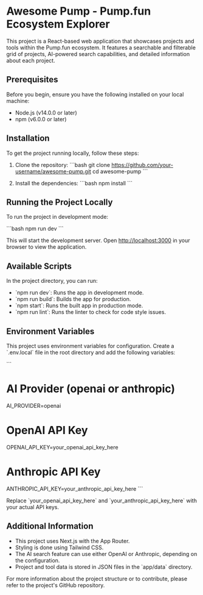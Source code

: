 # Awesome Pump - Pump.fun Ecosystem Explorer

This project is a React-based web application that showcases projects and tools within the Pump.fun ecosystem. It features a searchable and filterable grid of projects, AI-powered search capabilities, and detailed information about each project.

## Prerequisites

Before you begin, ensure you have the following installed on your local machine:

- Node.js (v14.0.0 or later)
- npm (v6.0.0 or later)

## Installation

To get the project running locally, follow these steps:

1. Clone the repository:
   \`\`\`bash
   git clone https://github.com/your-username/awesome-pump.git
   cd awesome-pump
   \`\`\`

2. Install the dependencies:
   \`\`\`bash
   npm install
   \`\`\`

## Running the Project Locally

To run the project in development mode:

\`\`\`bash
npm run dev
\`\`\`

This will start the development server. Open [http://localhost:3000](http://localhost:3000) in your browser to view the application.

## Available Scripts

In the project directory, you can run:

- \`npm run dev\`: Runs the app in development mode.
- \`npm run build\`: Builds the app for production.
- \`npm start\`: Runs the built app in production mode.
- \`npm run lint\`: Runs the linter to check for code style issues.

## Environment Variables

This project uses environment variables for configuration. Create a \`.env.local\` file in the root directory and add the following variables:

\`\`\`
# AI Provider (openai or anthropic)
AI_PROVIDER=openai

# OpenAI API Key
OPENAI_API_KEY=your_openai_api_key_here

# Anthropic API Key
ANTHROPIC_API_KEY=your_anthropic_api_key_here
\`\`\`

Replace \`your_openai_api_key_here\` and \`your_anthropic_api_key_here\` with your actual API keys.

## Additional Information

- This project uses Next.js with the App Router.
- Styling is done using Tailwind CSS.
- The AI search feature can use either OpenAI or Anthropic, depending on the configuration.
- Project and tool data is stored in JSON files in the \`app/data\` directory.

For more information about the project structure or to contribute, please refer to the project's GitHub repository.

